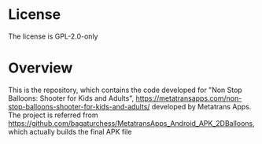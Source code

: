 # License

The license is GPL-2.0-only

# Overview

This is the repository, which contains the code developed for "Non Stop Balloons: Shooter for Kids and Adults", https://metatransapps.com/non-stop-balloons-shooter-for-kids-and-adults/ developed by Metatrans Apps.
The project is referred from https://github.com/bagaturchess/MetatransApps_Android_APK_2DBalloons, which actually builds the final APK file

